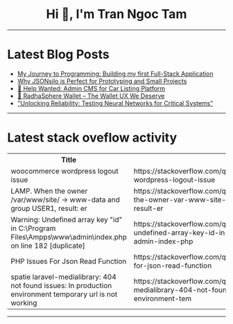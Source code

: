 <h1 align="center">Hi 👋, I'm Tran Ngoc Tam</h1>

---

# Latest Blog Posts 
<!-- BLOG-POST-LIST:START -->
- [My Journey to Programming: Building my first Full-Stack Application](https://dev.to/desiii_notfound/my-journey-to-programming-building-my-first-full-stack-application-51k4)
- [Why JSONsilo is Perfect for Prototyping and Small Projects](https://dev.to/jaironlanda/why-jsonsilo-is-perfect-for-prototyping-and-small-projects-1h8b)
- [🚗 Help Wanted: Admin CMS for Car Listing Platform](https://dev.to/andreas_2630/help-wanted-admin-cms-for-car-listing-platform-2633)
- [📱 RadhaSphere Wallet – The Wallet UX We Deserve](https://dev.to/omniradhanexus/radhasphere-wallet-the-wallet-ux-we-deserve-3f6n)
- [&quot;Unlocking Reliability: Testing Neural Networks for Critical Systems&quot;](https://dev.to/gilles_hamelink_ea9ff7d93/unlocking-reliability-testing-neural-networks-for-critical-systems-3607)
<!-- BLOG-POST-LIST:END -->

---

# Latest stack oveflow activity
<table>
  <tr><th>Title</th><th>Link</th></tr>
  <!-- STACKOVERFLOW:START --><tr><td>woocommerce wordpress logout issue</td><td>https://stackoverflow.com/questions/79557935/woocommerce-wordpress-logout-issue</td></tr><tr><td>LAMP. When the owner /var/www/site/ -&gt; www-data and group USER1, result: er</td><td>https://stackoverflow.com/questions/79557923/lamp-when-the-owner-var-www-site-www-data-and-group-user1-result-er</td></tr><tr><td>Warning: Undefined array key &quot;id&quot; in C:\Program Files\Ampps\www\admin\index.php on line 182 [duplicate]</td><td>https://stackoverflow.com/questions/79557816/warning-undefined-array-key-id-in-c-program-files-ampps-www-admin-index-php</td></tr><tr><td>PHP Issues For Json Read Function</td><td>https://stackoverflow.com/questions/79557791/php-issues-for-json-read-function</td></tr><tr><td>spatie laravel-medialibrary: 404 not found issues: In production environment temporary url is not working</td><td>https://stackoverflow.com/questions/79557785/spatie-laravel-medialibrary-404-not-found-issues-in-production-environment-tem</td></tr><!-- STACKOVERFLOW:END -->
</table>

---


